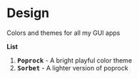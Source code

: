 # Design
Colors and themes for all my GUI apps

**List**
1. <kbd>**Poprock**</kbd> - A bright playful color theme
2. <kbd>**Sorbet**</kbd> - A lighter version of poprock
